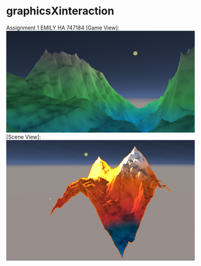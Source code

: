 # graphicsXinteraction
Assignment 1
EMILY HA 747184
[Game View]:
![Screenshot](UnityDiamondSq.png)
[Scene View]:
![Screenshot](UnityScene.png)
